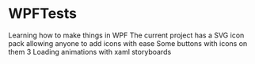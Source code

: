 # WPFTests
Learning how to make things in WPF
The current project has a SVG icon pack allowing anyone to add icons with ease
Some buttons with icons on them
3 Loading animations with xaml storyboards
